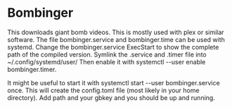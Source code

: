 # Bombinger
This downloads giant bomb videos. This is mostly used with plex or similar software. The file bombinger.service and bombinger.time can be used with systemd.
Change the bombinger.service ExecStart to show the complete path of the compiled version. Symlink the .service and .timer file into ~/.config/systemd/user/ Then enable it with systemctl --user enable bombinger.timer.

It might be useful to start it with systemctl start --user bombinger.service once. This will create the config.toml file (most likely in your home directory). Add path and your gbkey and you should be up and running.